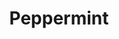 ---
draft: false
title: Peppermint
content:
  id: peppermint
  name: Peppermint
  logo: /images/applications/others/peppermint/logo.png
  website: https://peppermint.sh/
  iframe_website: /website/applications/others/peppermint
  dashboardImage: /images/applications/others/peppermint/screenshot-1.jpeg
  short_description: An open source ticket management & help desk solution. A zendesk/freshdesk alternative
  description: Introducing Peppermint, a fully open-source helpdesk solution designed to enhance the user experience for teams currently utilizing costly software alternatives. Our goal is to develop intuitive software that encompasses all the feature-rich components in premium solutions yet remains user-friendly.
  features:
    - title: Notifications
      description: Connect Peppermint to third-party services using webhooks and various providers, including email integration.
    - title: Email Fetching
      description: Configure mailboxes to facilitate direct customer emails, automatically converting them into tickets for efficient management.
    - title: Single Sign On
      description: Implement single sign-on (SSO) for all users to enable shared authentication across multiple providers.
    - title: Customer First
      description: "Peppermint is customer-centric, enabling us to provide the best features by actively listening to and addressing our customer's needs."
  screenshots:
    - /images/applications/others/peppermint/screenshot-1.jpeg
    - /images/applications/others/peppermint/screenshot-2.png
---